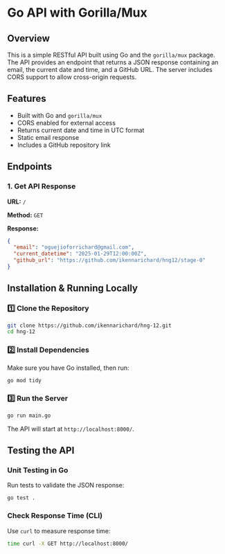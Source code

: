 # Go API with Gorilla/Mux

## Overview

This is a simple RESTful API built using Go and the `gorilla/mux` package. The API provides an endpoint that returns a JSON response containing an email, the current date and time, and a GitHub URL. The server includes CORS support to allow cross-origin requests.

## Features

- Built with Go and `gorilla/mux`
- CORS enabled for external access
- Returns current date and time in UTC format
- Static email response
- Includes a GitHub repository link

## Endpoints

### **1. Get API Response**

**URL:** `/`

**Method:** `GET`

**Response:**
```json
{
  "email": "oguejioforrichard@gmail.com",
  "current_datetime": "2025-01-29T12:00:00Z",
  "github_url": "https://github.com/ikennarichard/hng12/stage-0"
}
```

## Installation & Running Locally

### **1️⃣ Clone the Repository**

```bash
git clone https://github.com/ikennarichard/hng-12.git
cd hng-12
```

### **2️⃣ Install Dependencies**

Make sure you have Go installed, then run:
```bash
go mod tidy
```

### **3️⃣ Run the Server**

```bash
go run main.go
```

The API will start at `http://localhost:8000/`.

## Testing the API

### **Unit Testing in Go**

Run tests to validate the JSON response:
```bash
go test .
```

### **Check Response Time (CLI)**

Use `curl` to measure response time:
```bash
time curl -X GET http://localhost:8000/
```
